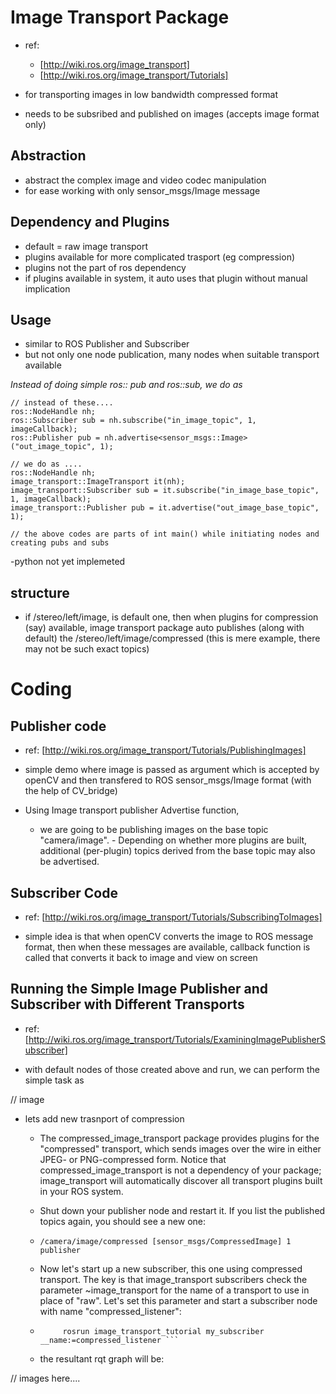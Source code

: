 # Image Transport Package

- ref:
	- [http://wiki.ros.org/image_transport]
	- [http://wiki.ros.org/image_transport/Tutorials]


- for transporting images in low bandwidth compressed format
- needs to be subsribed and published on images (accepts image format only)

## Abstraction
- abstract the complex image and video codec manipulation 
- for ease working with only sensor_msgs/Image message

## Dependency and Plugins
- default = raw image transport
- plugins available for more complicated trasport (eg compression)
- plugins not the part of ros dependency
- if plugins available in system, it auto uses that plugin without manual implication


## Usage
- similar to ROS Publisher and Subscriber
- but not only one node publication, many nodes when suitable transport available


_Instead of doing simple ros:: pub and ros::sub, we do as_
``` 
// instead of these....
ros::NodeHandle nh;
ros::Subscriber sub = nh.subscribe("in_image_topic", 1, imageCallback);
ros::Publisher pub = nh.advertise<sensor_msgs::Image>("out_image_topic", 1);

// we do as ....
ros::NodeHandle nh;
image_transport::ImageTransport it(nh);
image_transport::Subscriber sub = it.subscribe("in_image_base_topic", 1, imageCallback);
image_transport::Publisher pub = it.advertise("out_image_base_topic", 1);

// the above codes are parts of int main() while initiating nodes and creating pubs and subs 

```

-python not yet implemeted


## structure
- if /stereo/left/image, is default one, then when plugins for compression (say) available, image transport package auto publishes (along with default) the /stereo/left/image/compressed (this is mere example, there may not be such exact topics)



# Coding 

## Publisher code
- ref: [http://wiki.ros.org/image_transport/Tutorials/PublishingImages]

- simple demo where image is passed as argument which is accepted by openCV and then transfered to ROS sensor_msgs/Image format (with the help of CV_bridge)

- Using Image transport publisher Advertise function, 
	- we are going to be publishing images on the base topic "camera/image". 	 - Depending on whether more plugins are built, additional (per-plugin) topics derived from the base topic may also be advertised. 


## Subscriber Code
- ref: [http://wiki.ros.org/image_transport/Tutorials/SubscribingToImages]

- simple idea is that when openCV converts the image to ROS message format, then when these messages are available, callback function is called that converts it back to image and view on screen


## Running the Simple Image Publisher and Subscriber with Different Transports
- ref: [http://wiki.ros.org/image_transport/Tutorials/ExaminingImagePublisherSubscriber]

- with default nodes of those created above and run, we can perform the simple task as 

// image


- lets add new trasnport of compression

	- The compressed_image_transport package provides plugins for the "compressed" transport, which sends images over the wire in either JPEG- or PNG-compressed form. Notice that compressed_image_transport is not a dependency of your package; image_transport will automatically discover all transport plugins built in your ROS system.

	- Shut down your publisher node and restart it. If you list the published topics again, you should see a new one: 

	- ``` /camera/image/compressed [sensor_msgs/CompressedImage] 1 publisher ```

	- Now let's start up a new subscriber, this one using compressed transport. The key is that image_transport subscribers check the parameter ~image_transport for the name of a transport to use in place of "raw". Let's set this parameter and start a subscriber node with name "compressed_listener": 

	- ```  rosparam set /compressed_listener/image_transport compressed
	       rosrun image_transport_tutorial my_subscriber __name:=compressed_listener ```

	- the resultant rqt graph will be:

// images here....






